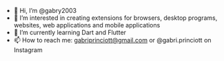 - 👋 Hi, I’m @gabry2003
- 👀 I’m interested in creating extensions for browsers, desktop programs, websites, web applications and mobile applications
- 🌱 I’m currently learning Dart and Flutter
- 📫 How to reach me: gabriprinciott@gmail.com or @gabri.princiott on Instagram
